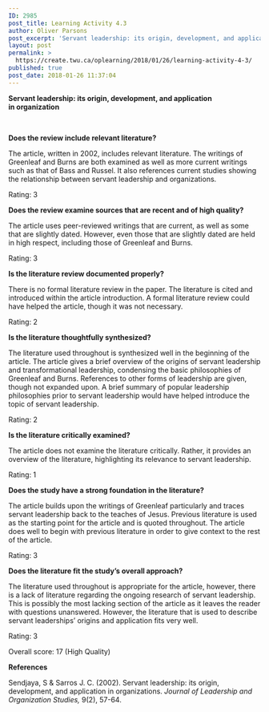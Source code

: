 ```yaml
---
ID: 2985
post_title: Learning Activity 4.3
author: Oliver Parsons
post_excerpt: 'Servant leadership: its origin, development, and application in&nbsp;organization &nbsp; Does the review include relevant literature? The article, written in 2002, includes relevant literature. The writings of Greenleaf and Burns are both examined as well as more current writings such as... <a href="https://create.twu.ca/oplearning/2018/01/26/learning-activity-4-3/"> Continue Reading &rarr;</a>'
layout: post
permalink: >
  https://create.twu.ca/oplearning/2018/01/26/learning-activity-4-3/
published: true
post_date: 2018-01-26 11:37:04
---
```

<p><strong>Servant leadership: its origin, development, and application in organization</strong></p>
<p>&nbsp;</p>
<p><strong>Does the review include relevant literature?</strong></p>
<p>The article, written in 2002, includes relevant literature. The writings of Greenleaf and Burns are both examined as well as more current writings such as that of Bass and Russel. It also references current studies showing the relationship between servant leadership and organizations.</p>
<p>Rating: 3</p>
<p><strong>Does the review examine sources that are recent and of high quality?</strong></p>
<p>The article uses peer-reviewed writings that are current, as well as some that are slightly dated. However, even those that are slightly dated are held in high respect, including those of Greenleaf and Burns.</p>
<p>Rating: 3</p>
<p><strong>Is the literature review documented properly?</strong></p>
<p>There is no formal literature review in the paper. The literature is cited and introduced within the article introduction. A formal literature review could have helped the article, though it was not necessary.</p>
<p>Rating: 2</p>
<p><strong>Is the literature thoughtfully synthesized?</strong></p>
<p>The literature used throughout is synthesized well in the beginning of the article. The article gives a brief overview of the origins of servant leadership and transformational leadership, condensing the basic philosophies of Greenleaf and Burns. References to other forms of leadership are given, though not expanded upon. A brief summary of popular leadership philosophies prior to servant leadership would have helped introduce the topic of servant leadership.</p>
<p>Rating: 2</p>
<p><strong>Is the literature critically examined?</strong></p>
<p>The article does not examine the literature critically. Rather, it provides an overview of the literature, highlighting its relevance to servant leadership.</p>
<p>Rating: 1</p>
<p><strong>Does the study have a strong foundation in the literature?</strong></p>
<p>The article builds upon the writings of Greenleaf particularly and traces servant leadership back to the teaches of Jesus. Previous literature is used as the starting point for the article and is quoted throughout. The article does well to begin with previous literature in order to give context to the rest of the article.</p>
<p>Rating: 3</p>
<p><strong>Does the literature fit the study&#8217;s overall approach?</strong></p>
<p>The literature used throughout is appropriate for the article, however, there is a lack of literature regarding the ongoing research of servant leadership. This is possibly the most lacking section of the article as it leaves the reader with questions unanswered. However, the literature that is used to describe servant leaderships&#8217; origins and application fits very well.</p>
<p>Rating: 3</p>
<p>Overall score: 17 (High Quality)</p>
<p><strong>References</strong></p>
<p>Sendjaya, S &amp; Sarros J. C. (2002). Servant leadership: its origin, development, and application in organizations. <em>Journal of Leadership and Organization Studies,</em> 9(2), 57-64.</p>
<p>&nbsp;</p>